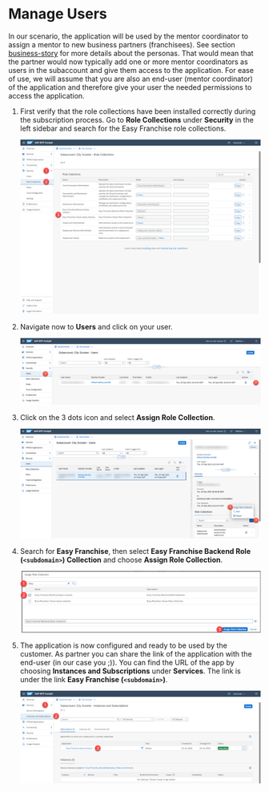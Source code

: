 # Manage Users

In our scenario, the application will be used by the mentor coordinator to assign a mentor to new business partners (franchisees). See section [business-story](../../../documentation/discover/business-story/README.md#involved-personas) for more details about the personas.
That would mean that the partner would now typically add one or more mentor coordinators as users in the subaccount and give them access to the application. For ease of use, we will assume that you are also an end-user (mentor coordinator) of the application and therefore give your user the needed permissions to access the application.

1. First verify that the role collections have been installed correctly during the subscription process. Go to **Role Collections** under **Security** in the left sidebar and search for the Easy Franchise role collections.

   ![](images/check-role-collections.png)

2. Navigate now to **Users** and click on your user.

   ![](images/add-role-collection-01.png)

3. Click on the 3 dots icon and select **Assign Role Collection**.

   ![](images/add-role-collection-02.png)

4. Search for **Easy Franchise**, then select **Easy Franchise Backend Role (`<subdomain>`) Collection** and choose **Assign Role Collection**.

   ![](images/add-role-collection-03.png)

5. The application is now configured and ready to be used by the customer. As partner you can share the link of the application with the end-user (in our case you ;)). You can find the URL of the app by choosing **Instances and Subscriptions** under **Services**. The link is under the link **Easy Franchise (`<subdomain>`)**.

   ![](images/start-application.png)
